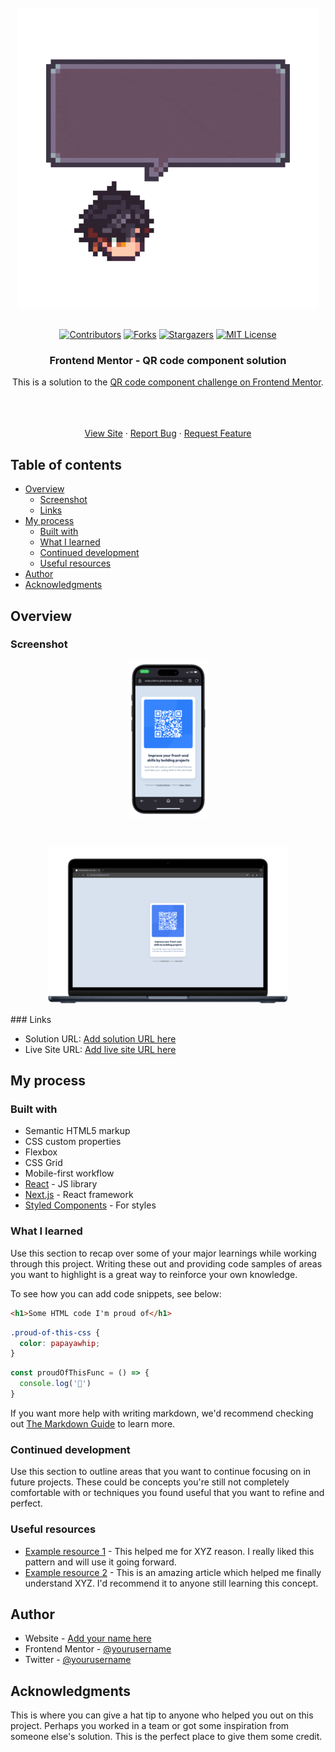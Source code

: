 
<!-- PROJECT LOGO -->
<br />
<div align="center">
    <img src="imgs/200w.gif" alt="Logo">
  </a>
  <br />
  <br />

[![Contributors][contributors-shield]][contributors-url]
[![Forks][forks-shield]][forks-url]
[![Stargazers][stars-shield]][stars-url]
[![MIT License][license-shield]][license-url]

<h3 align="center">Frontend Mentor - QR code component solution</h3>

This is a solution to the [QR code component challenge on Frontend Mentor](https://www.frontendmentor.io/challenges/qr-code-component-iux_sIO_H).

  <p align="center">   
<br />
    <br />
    <br />
    <a href="https://sedaryildirim.github.io/qr-code-component-main/">View Site</a>
    ·
    <a href="https://github.com/sedaryildirim/qr-code-component-main/issues">Report Bug</a>
    ·
    <a href="https://github.com/sedaryildirim/qr-code-component-main/issues">Request Feature</a>
  </p>
</div>


## Table of contents

- [Overview](#overview)
  - [Screenshot](#screenshot)
  - [Links](#links)
- [My process](#my-process)
  - [Built with](#built-with)
  - [What I learned](#what-i-learned)
  - [Continued development](#continued-development)
  - [Useful resources](#useful-resources)
- [Author](#author)
- [Acknowledgments](#acknowledgments)


## Overview

### Screenshot

<div align="center">

![Mobile](/imgs/mobile.png)

<br />

![Desktop](/imgs/desktop.png)
</div>
### Links

- Solution URL: [Add solution URL here](https://your-solution-url.com)
- Live Site URL: [Add live site URL here](https://your-live-site-url.com)

## My process

### Built with

- Semantic HTML5 markup
- CSS custom properties
- Flexbox
- CSS Grid
- Mobile-first workflow
- [React](https://reactjs.org/) - JS library
- [Next.js](https://nextjs.org/) - React framework
- [Styled Components](https://styled-components.com/) - For styles


### What I learned

Use this section to recap over some of your major learnings while working through this project. Writing these out and providing code samples of areas you want to highlight is a great way to reinforce your own knowledge.

To see how you can add code snippets, see below:

```html
<h1>Some HTML code I'm proud of</h1>
```
```css
.proud-of-this-css {
  color: papayawhip;
}
```
```js
const proudOfThisFunc = () => {
  console.log('🎉')
}
```

If you want more help with writing markdown, we'd recommend checking out [The Markdown Guide](https://www.markdownguide.org/) to learn more.


### Continued development

Use this section to outline areas that you want to continue focusing on in future projects. These could be concepts you're still not completely comfortable with or techniques you found useful that you want to refine and perfect.


### Useful resources

- [Example resource 1](https://www.example.com) - This helped me for XYZ reason. I really liked this pattern and will use it going forward.
- [Example resource 2](https://www.example.com) - This is an amazing article which helped me finally understand XYZ. I'd recommend it to anyone still learning this concept.


## Author

- Website - [Add your name here](https://www.your-site.com)
- Frontend Mentor - [@yourusername](https://www.frontendmentor.io/profile/yourusername)
- Twitter - [@yourusername](https://www.twitter.com/yourusername)


## Acknowledgments

This is where you can give a hat tip to anyone who helped you out on this project. Perhaps you worked in a team or got some inspiration from someone else's solution. This is the perfect place to give them some credit.

<!-- MARKDOWN LINKS & IMAGES -->
<!-- https://www.markdownguide.org/basic-syntax/#reference-style-links -->
[contributors-shield]: https://img.shields.io/github/contributors/sedaryildirim/qr-code-component-main.svg?style=for-the-badge
[contributors-url]: https://github.com/sedaryildirim/qr-code-component-main/graphs/contributors
[forks-shield]: https://img.shields.io/github/forks/sedaryildirim/qr-code-component-main.svg?style=for-the-badge
[forks-url]: https://github.com/sedaryildirim/qr-code-component-main/network/members
[stars-shield]: https://img.shields.io/github/stars/sedaryildirim/qr-code-component-main.svg?style=for-the-badge
[stars-url]: https://github.com/sedaryildirim/qr-code-component-main/stargazers
[license-shield]: https://img.shields.io/github/license/sedaryildirim/qr-code-component-main.svg?style=for-the-badge
[license-url]: https://github.com/sedaryildirim/qr-code-component-main/blob/main/LICENSE.txt
[product-screenshot]: imgs/screenshot.png